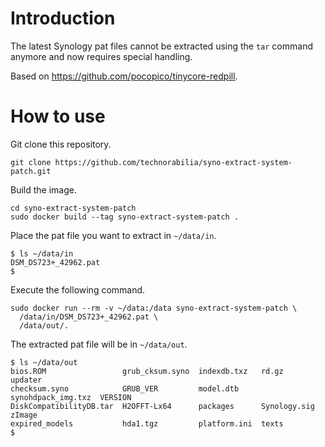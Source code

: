 # Introduction
The latest Synology pat files cannot be extracted using the `tar` command anymore and now requires special handling.

Based on https://github.com/pocopico/tinycore-redpill.

# How to use
Git clone this repository.
```
git clone https://github.com/technorabilia/syno-extract-system-patch.git
```
Build the image.
```
cd syno-extract-system-patch
sudo docker build --tag syno-extract-system-patch .
```
Place the pat file you want to extract in `~/data/in`.
```
$ ls ~/data/in
DSM_DS723+_42962.pat
$
```
Execute the following command.
```
sudo docker run --rm -v ~/data:/data syno-extract-system-patch \
  /data/in/DSM_DS723+_42962.pat \
  /data/out/.
```
The extracted pat file will be in `~/data/out`.
```
$ ls ~/data/out
bios.ROM                 grub_cksum.syno  indexdb.txz   rd.gz               updater
checksum.syno            GRUB_VER         model.dtb     synohdpack_img.txz  VERSION
DiskCompatibilityDB.tar  H2OFFT-Lx64      packages      Synology.sig        zImage
expired_models           hda1.tgz         platform.ini  texts
$ 
```
